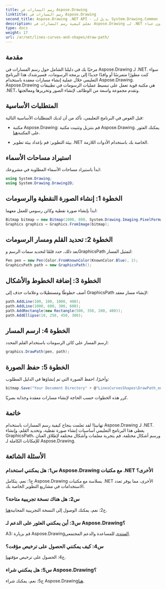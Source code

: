 ```yaml
---
title: رسم المسارات في Aspose.Drawing
linktitle: رسم المسارات في Aspose.Drawing
second_title: Aspose.Drawing .NET API - بديل لـ System.Drawing.Common
description: تعلم كيفية رسم المسارات في Aspose.Drawing لـ .NET باستخدام هذا الدليل التفصيلي خطوة بخطوة. قم بإنشاء رسومات مذهلة دون عناء.
type: docs
weight: 17
url: /ar/net/lines-curves-and-shapes/draw-path/
---
```

## مقدمة

مرحبًا بك في دليلنا الشامل حول رسم المسارات في Aspose.Drawing لـ .NET. سواء كنت مطورًا متمرسًا أو وافدًا جديدًا إلى برمجة الرسومات، فسيرشدك هذا البرنامج التعليمي خلال عملية إنشاء مسارات معقدة باستخدام Aspose.Drawing. Aspose.Drawing هي مكتبة قوية تعمل على تبسيط عمليات الرسومات في تطبيقات .NET، وتقدم مجموعة واسعة من الوظائف لإنشاء الصور وتحريرها ومعالجتها.

## المتطلبات الأساسية

قبل الغوص في البرنامج التعليمي، تأكد من أن لديك المتطلبات الأساسية التالية:

-  مكتبة Aspose.Drawing: قم بتنزيل وتثبيت مكتبة Aspose.Drawing. يمكنك العثور على المكتبة[هنا](https://releases.aspose.com/drawing/net/).

- بيئة التطوير: قم بإعداد بيئة تطوير .NET الخاصة بك باستخدام الأدوات اللازمة.

## استيراد مساحات الأسماء

ابدأ باستيراد مساحات الأسماء المطلوبة في مشروعك:

```csharp
using System.Drawing;
using System.Drawing.Drawing2D;
```

## الخطوة 1: إنشاء الصورة النقطية والرسومات

ابدأ بإنشاء صورة نقطية وكائن رسومي للعمل معهما:

```csharp
Bitmap bitmap = new Bitmap(1000, 800, System.Drawing.Imaging.PixelFormat.Format32bppPArgb);
Graphics graphics = Graphics.FromImage(bitmap);
```

## الخطوة 2: تحديد القلم ومسار الرسومات

بعد ذلك، حدد قلمًا لتحديد سمات الرسم وGraphicsPath لتمثيل المسار:

```csharp
Pen pen = new Pen(Color.FromKnownColor(KnownColor.Blue), 2);
GraphicsPath path = new GraphicsPath();
```

## الخطوة 3: إضافة الخطوط والأشكال

أضف خطوطًا ومستطيلات وعلامات حذف إلى GraphicsPath لإنشاء مسار معقد:

```csharp
path.AddLine(100, 100, 1000, 400);
path.AddLine(1000, 600, 300, 600);
path.AddRectangle(new Rectangle(500, 350, 200, 400));
path.AddEllipse(10, 250, 450, 300);
```

## الخطوة 4: ارسم المسار

ارسم المسار على كائن الرسومات باستخدام القلم المحدد:

```csharp
graphics.DrawPath(pen, path);
```

## الخطوة 5: حفظ الصورة

وأخيرًا، احفظ الصورة التي تم إنشاؤها في الدليل المطلوب:

```csharp
bitmap.Save("Your Document Directory" + @"LinesCurvesShapes\DrawPath_out.png");
```

كرر هذه الخطوات حسب الحاجة لإنشاء مسارات معقدة وجذابة بصريًا.

## خاتمة

تهانينا! لقد تعلمت بنجاح كيفية رسم المسارات باستخدام Aspose.Drawing لـ .NET. يغطي هذا البرنامج التعليمي أساسيات إنشاء صورة نقطية، وتحديد القلم، وإنشاء GraphicsPath، ورسم أشكال مختلفة. قم بتجربة معلمات وأشكال مختلفة لإطلاق العنان للإمكانات الكاملة لـ Aspose.Drawing.

## الأسئلة الشائعة

### س1: هل يمكنني استخدام Aspose.Drawing مع مكتبات .NET الأخرى؟

ج1: نعم، يتكامل Aspose.Drawing بسلاسة مع مكتبات .NET الأخرى، مما يوفر تعدد الاستخدامات في مشاريع التطوير الخاصة بك.

### س2: هل هناك نسخة تجريبية متاحة؟

 ج2: نعم، يمكنك الوصول إلى النسخة التجريبية المجانية[هنا](https://releases.aspose.com/).

### س3: أين يمكنني العثور على الدعم لـ Aspose.Drawing؟

 A3: قم بزيارة Aspose.Drawing[المنتدى](https://forum.aspose.com/c/diagram/17) للمساعدة والدعم المجتمعي.

### س4: كيف يمكنني الحصول على ترخيص مؤقت؟

 ج4: الحصول على ترخيص مؤقت[هنا](https://purchase.aspose.com/temporary-license/).

### س5: هل يمكنني شراء Aspose.Drawing؟

 ج5: نعم، يمكنك شراء Aspose.Drawing[هنا](https://purchase.aspose.com/buy).